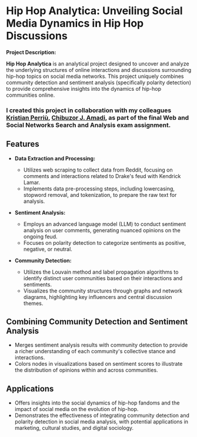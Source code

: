 # Hip Hop Analytica: Unveiling Social Media Dynamics in Hip Hop Discussions

**Project Description:**

**Hip Hop Analytica** is an analytical project designed to uncover and analyze the underlying structures of online interactions and discussions surrounding hip-hop topics on social media networks. This project uniquely combines community detection and sentiment analysis (specifically polarity detection) to provide comprehensive insights into the dynamics of hip-hop communities online.

### I created this project in collaboration with my colleagues [Kristian Perriù](https://github.com/kristianperriu), [Chibuzor J. Amadi](https://github.com/chibuzoramadi), as part of the final Web and Social Networks Search and Analysis exam assignment.

## Features

- **Data Extraction and Processing:**
  - Utilizes web scraping to collect data from Reddit, focusing on comments and interactions related to Drake's feud with Kendrick Lamar.
  - Implements data pre-processing steps, including lowercasing, stopword removal, and tokenization, to prepare the raw text for analysis.

- **Sentiment Analysis:**
  - Employs an advanced language model (LLM) to conduct sentiment analysis on user comments, generating nuanced opinions on the ongoing feud.
  - Focuses on polarity detection to categorize sentiments as positive, negative, or neutral.

- **Community Detection:**
  - Utilizes the Louvain method and label propagation algorithms to identify distinct user communities based on their interactions and sentiments.
  - Visualizes the community structures through graphs and network diagrams, highlighting key influencers and central discussion themes.

## Combining Community Detection and Sentiment Analysis

- Merges sentiment analysis results with community detection to provide a richer understanding of each community's collective stance and interactions.
- Colors nodes in visualizations based on sentiment scores to illustrate the distribution of opinions within and across communities.

## Applications

- Offers insights into the social dynamics of hip-hop fandoms and the impact of social media on the evolution of hip-hop.
- Demonstrates the effectiveness of integrating community detection and polarity detection in social media analysis, with potential applications in marketing, cultural studies, and digital sociology.
